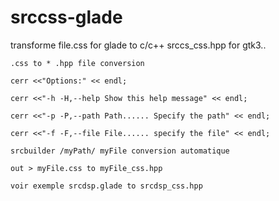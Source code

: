 # srccss-glade
transforme file.css for glade to c/c++ srccs_css.hpp for gtk3..


    .css to * .hpp file conversion

    cerr <<"Options:" << endl;

    cerr <<"-h -H,--help Show this help message" << endl;

    cerr <<"-p -P,--path Path...... Specify the path" << endl;

    cerr <<"-f -F,--file File...... specify the file" << endl;

    srcbuilder /myPath/ myFile conversion automatique

    out > myFile.css to myFile_css.hpp

    voir exemple srcdsp.glade to srcdsp_css.hpp
